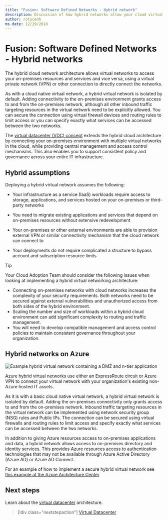 ```yaml
---
title: "Fusion: Software Defined Networks - Hybrid network" 
description: Discussion of how hybrid networks allow your cloud virtual networks to connect to on-premises resources
author: rotycenh
ms.date: 12/29/2018
---
```


# Fusion: Software Defined Networks - Hybrid networks

The hybrid cloud network architecture allows virtual networks to access your on-premises resources and services and vice versa, using a virtual private network (VPN) or other connection to directly connect the networks.

As with a cloud native virtual network, a hybrid virtual network is isolated by default. Adding connectivity to the on-premises environment grants access to and from the on-premises network, although all other inbound traffic targeting resources
in the virtual network need to be explicitly allowed. You can secure the connection using virtual firewall devices and routing rules to limit access or you can specify exactly what services can be accessed between the two networks.

The [virtual datacenter (VDC) concept](vdc-networking.md) extends the hybrid cloud architecture by connecting your on-premises environment with multiple virtual networks in the cloud, while providing central management and access control mechanisms. This also enables you to support consistent policy and governance across your entire IT infrastructure.

## Hybrid assumptions

Deploying a hybrid virtual network assumes the following:

- Your infrastructure as a service (IaaS) workloads require access to storage, applications, and services hosted on your on-premises or third-party networks

- You need to migrate existing applications and services that depend on on-premises resources without extensive redevelopment

- Your on-premises or other external environments are able to provision external VPN or similar connectivity mechanism that the cloud network can connect to

- Your deployments do not require complicated a structure to bypass account and subscription resource limits

> [!TIP]
> Your Cloud Adoption Team should consider the following issues when looking at implementing a hybrid virtual networking architecture:
> - Connecting on-premises networks with cloud networks increases the complexity of your security requirements. Both networks need to be secured against external vulnerabilities and unauthorized access from both sides of the hybrid environment.
> - Scaling the number and size of workloads within a hybrid cloud environment can add significant complexity to routing and traffic management.
> - You will need to develop compatible management and access control policies to maintain consistent governance throughout your organization.

## Hybrid networks on Azure

![Example hybrid virtual network containing a DMZ and n-tier application](../../_images/infra-sdn-figure2.png)

Azure hybrid virtual networks use either an ExpressRoute circuit or Azure VPN
to connect your virtual network with your organization's existing non-Azure
hosted IT assets.

As it is with a basic cloud native virtual network, a hybrid virtual network is
isolated by default. Adding the on-premises connectivity only grants access to
and from the on-premises network. Inbound traffic targeting resources in the
virtual network can be implemented using network security group (NSG) rules and 
Public IPs. The connection can be secured using virtual firewalls and routing 
rules to limit access and specify exactly what services can be accessed between 
the two networks.

In addition to giving Azure resources access to on-premises applications and
data, a hybrid network allows access to on-premises directory and identity
services. This provides Azure resources access to authentication technologies
that may not be available through Azure Active Directory (Azure AD) or Azure
AD Connect.

For an example of how to implement a secure hybrid virtual network see [this
example at the Azure Architecture
Center](https://docs.microsoft.com/en-us/azure/architecture/reference-architectures/dmz/secure-vnet-hybrid).

## Next steps

Learn about the [virtual datacenter](vdc-networking.md) architecture.

> [!div class="nextstepaction"]
> [Virtual Datacenter](vdc-networking.md)
